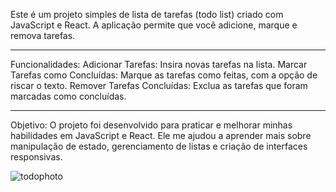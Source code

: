 Este é um projeto simples de lista de tarefas (todo list) criado com JavaScript e React. A aplicação permite que você adicione, marque e remova tarefas.

<hr>

Funcionalidades:
Adicionar Tarefas: Insira novas tarefas na lista.
Marcar Tarefas como Concluídas: Marque as tarefas como feitas, com a opção de riscar o texto.
Remover Tarefas Concluídas: Exclua as tarefas que foram marcadas como concluídas.
<hr>
Objetivo:
O projeto foi desenvolvido para praticar e melhorar minhas habilidades em JavaScript e React. Ele me ajudou a aprender mais sobre manipulação de estado, gerenciamento de listas e criação de interfaces responsivas.

![todophoto](https://github.com/user-attachments/assets/f792d8e5-7385-4c04-ba79-bba19ab36e50)
